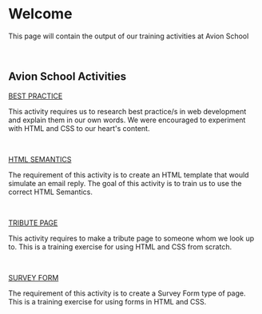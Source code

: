 # Welcome

This page will contain the output of our training activities at Avion School

<br>

## Avion School Activities
[BEST PRACTICE](https://desoto13.github.io/batch6-activities/Best%20Practice)

This activity requires us to research best practice/s in web development and explain them in our own words. We were encouraged to experiment with HTML and CSS to our heart's content.

<br>

[HTML SEMANTICS](https://desoto13.github.io/batch6-activities/HTML%20Semantics)

The requirement of this activity is to create an HTML template that would simulate an email reply. The goal of this activity is to train us to use the correct HTML Semantics.

<br>

[TRIBUTE PAGE](https://desoto13.github.io/batch6-activities/TributePage)

This activity requires to make a tribute page to someone whom we look up to. This is a training exercise for using HTML and CSS from scratch.

<br>

[SURVEY FORM](https://desoto13.github.io/batch6-activities/SurveyForm)

The requirement of this activity is to create a Survey Form type of page. This is a training exercise for using forms in HTML and CSS.
